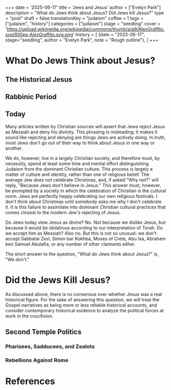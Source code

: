 +++
date = '2025-06-17'
title = 'Jews and Jesus'
author = ["Evelyn Park"]
description = "What do Jews think about Jesus? Did Jews kill Jesus?"
type = "post"
draft = false
translationKey = "judaism"
coffee = 1
tags = ["judaism", "history"]
categories = ["judaism"]
stage = "seedling"
cover = 'https://upload.wikimedia.org/wikipedia/commons/thumb/a/a9/AlexGraffito.svg/800px-AlexGraffito.svg.png'
history = [
  {date = "2025-06-17", stage="seedling", author = "Evelyn Park", note = "Rough outline"},
]
+++

# What Do Jews Think about Jesus?

## The Historical Jesus

## Rabbinic Period

## Today

Many articles written by Christian sources will assert that Jews reject Jesus as Messiah and deny his divinity. This phrasing is misleading; it makes it sound like rejecting and denying are things Jews are actively doing. In truth, most Jews don't go out of their way to think about Jesus in one way or another.

We do, however, live in a largely Christian society, and therefore must, by necessity, spend at least some time and mental effort distinguishing Judaism from the dominant Christian culture. This process is largely a matter of culture and identity, rather than one of religious belief. The average Jew does not celebrate Christmas, and, if asked "Why not?" will reply, "Because Jews don't believe in Jesus." This answer must, however, be prompted by a society in which the celebration of Christian is the cultural norm. Jews are perfectly happy celebrating our own religious festivals. I don't think about Christmas until somebody asks me why I don't celebrate it. It is this failure to assimilate into dominant Christian cultural practices that comes closest to the modern Jew's rejecting of Jesus.

Do Jews today view Jesus as divine? No. Not because we dislike Jesus, but because it would be idolatrous according to our interpretation of Torah. Do we accept him as Messiah? Also no. But this is not so unusual: we don't accept Sabbatai Zevi, Simon bar Kokhba, Moses of Crete, Abu Isa, Abraham ben Samuel Abulafia, or any number of other claimants either.

The short answer to the question, "What do Jews think about Jesus?" is, "We don't."

# Did the Jews Kill Jesus?

As discussed above, there is no consensus over whether Jesus was a real historical figure. For the sake of answering this question, we will treat the Gospel narratives as being more or less reliable historical accounts, and consider contemporary historical evidence to analyze the political forces at work in the crucifixion.

## Second Temple Politics

### Pharisees, Sadducees, and Zealots

### Rebellions Against Rome

# References